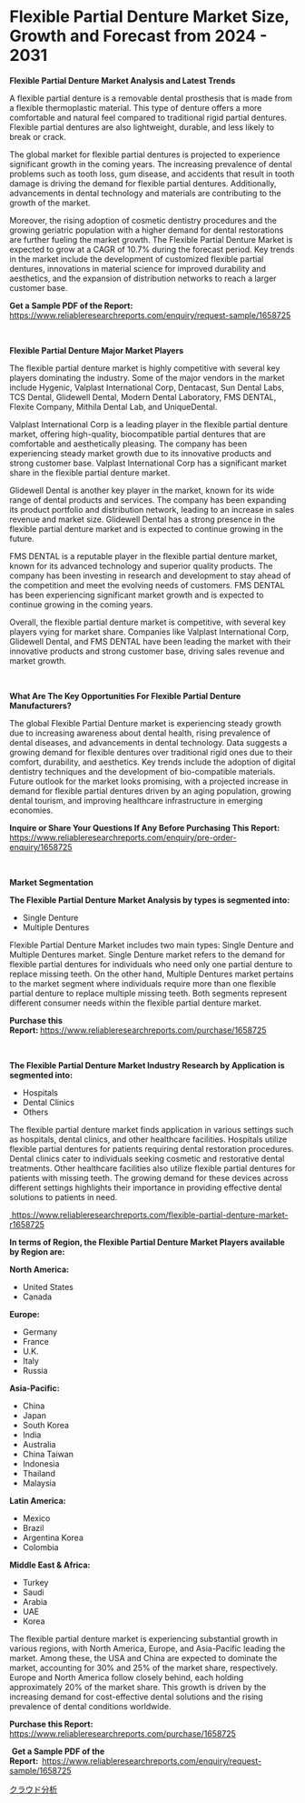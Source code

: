 <p><h1>Flexible Partial Denture Market Size, Growth and Forecast from 2024 - 2031</h1></p><p><strong>Flexible Partial Denture Market Analysis and Latest Trends</strong></p>
<p><p>A flexible partial denture is a removable dental prosthesis that is made from a flexible thermoplastic material. This type of denture offers a more comfortable and natural feel compared to traditional rigid partial dentures. Flexible partial dentures are also lightweight, durable, and less likely to break or crack.</p><p>The global market for flexible partial dentures is projected to experience significant growth in the coming years. The increasing prevalence of dental problems such as tooth loss, gum disease, and accidents that result in tooth damage is driving the demand for flexible partial dentures. Additionally, advancements in dental technology and materials are contributing to the growth of the market.</p><p>Moreover, the rising adoption of cosmetic dentistry procedures and the growing geriatric population with a higher demand for dental restorations are further fueling the market growth. The Flexible Partial Denture Market is expected to grow at a CAGR of 10.7% during the forecast period. Key trends in the market include the development of customized flexible partial dentures, innovations in material science for improved durability and aesthetics, and the expansion of distribution networks to reach a larger customer base.</p></p>
<p><strong>Get a Sample PDF of the Report:&nbsp;</strong> <a href="https://www.reliableresearchreports.com/enquiry/request-sample/1658725">https://www.reliableresearchreports.com/enquiry/request-sample/1658725</a></p>
<p>&nbsp;</p>
<p><strong>Flexible Partial Denture Major Market Players</strong></p>
<p><p>The flexible partial denture market is highly competitive with several key players dominating the industry. Some of the major vendors in the market include Hygenic, Valplast International Corp, Dentacast, Sun Dental Labs, TCS Dental, Glidewell Dental, Modern Dental Laboratory, FMS DENTAL, Flexite Company, Mithila Dental Lab, and UniqueDental.</p><p>Valplast International Corp is a leading player in the flexible partial denture market, offering high-quality, biocompatible partial dentures that are comfortable and aesthetically pleasing. The company has been experiencing steady market growth due to its innovative products and strong customer base. Valplast International Corp has a significant market share in the flexible partial denture market.</p><p>Glidewell Dental is another key player in the market, known for its wide range of dental products and services. The company has been expanding its product portfolio and distribution network, leading to an increase in sales revenue and market size. Glidewell Dental has a strong presence in the flexible partial denture market and is expected to continue growing in the future.</p><p>FMS DENTAL is a reputable player in the flexible partial denture market, known for its advanced technology and superior quality products. The company has been investing in research and development to stay ahead of the competition and meet the evolving needs of customers. FMS DENTAL has been experiencing significant market growth and is expected to continue growing in the coming years.</p><p>Overall, the flexible partial denture market is competitive, with several key players vying for market share. Companies like Valplast International Corp, Glidewell Dental, and FMS DENTAL have been leading the market with their innovative products and strong customer base, driving sales revenue and market growth.</p></p>
<p>&nbsp;</p>
<p><strong>What Are The Key Opportunities For Flexible Partial Denture Manufacturers?</strong></p>
<p><p>The global Flexible Partial Denture market is experiencing steady growth due to increasing awareness about dental health, rising prevalence of dental diseases, and advancements in dental technology. Data suggests a growing demand for flexible dentures over traditional rigid ones due to their comfort, durability, and aesthetics. Key trends include the adoption of digital dentistry techniques and the development of bio-compatible materials. Future outlook for the market looks promising, with a projected increase in demand for flexible partial dentures driven by an aging population, growing dental tourism, and improving healthcare infrastructure in emerging economies.</p></p>
<p><strong>Inquire or Share Your Questions If Any Before Purchasing This Report:</strong> <a href="https://www.reliableresearchreports.com/enquiry/pre-order-enquiry/1658725">https://www.reliableresearchreports.com/enquiry/pre-order-enquiry/1658725</a></p>
<p>&nbsp;</p>
<p><strong>Market Segmentation</strong></p>
<p><strong>The Flexible Partial Denture Market Analysis by types is segmented into:</strong></p>
<p><ul><li>Single Denture</li><li>Multiple Dentures</li></ul></p>
<p><p>Flexible Partial Denture Market includes two main types: Single Denture and Multiple Dentures market. Single Denture market refers to the demand for flexible partial dentures for individuals who need only one partial denture to replace missing teeth. On the other hand, Multiple Dentures market pertains to the market segment where individuals require more than one flexible partial denture to replace multiple missing teeth. Both segments represent different consumer needs within the flexible partial denture market.</p></p>
<p><strong>Purchase this Report:&nbsp;</strong><a href="https://www.reliableresearchreports.com/purchase/1658725">https://www.reliableresearchreports.com/purchase/1658725</a></p>
<p>&nbsp;</p>
<p><strong>The Flexible Partial Denture Market Industry Research by Application is segmented into:</strong></p>
<p><ul><li>Hospitals</li><li>Dental Clinics</li><li>Others</li></ul></p>
<p><p>The flexible partial denture market finds application in various settings such as hospitals, dental clinics, and other healthcare facilities. Hospitals utilize flexible partial dentures for patients requiring dental restoration procedures. Dental clinics cater to individuals seeking cosmetic and restorative dental treatments. Other healthcare facilities also utilize flexible partial dentures for patients with missing teeth. The growing demand for these devices across different settings highlights their importance in providing effective dental solutions to patients in need.</p></p>
<p><a href="https://www.reliableresearchreports.com/flexible-partial-denture-market-r1658725">&nbsp;https://www.reliableresearchreports.com/flexible-partial-denture-market-r1658725</a></p>
<p><strong>In terms of Region, the Flexible Partial Denture Market Players available by Region are:</strong></p>
<p>
    <p> <strong> North America: </strong>
        <ul>
            <li>United States</li>
            <li>Canada</li>
        </ul>
        </p> 
    <p> <strong> Europe: </strong>
        <ul>
            <li>Germany</li>
            <li>France</li>
            <li>U.K.</li>
            <li>Italy</li>
            <li>Russia</li>
        </ul>
        </p> 
    <p> <strong> Asia-Pacific: </strong>
        <ul>
            <li>China</li>
            <li>Japan</li>
            <li>South Korea</li>
            <li>India</li>
            <li>Australia</li>
            <li>China Taiwan</li>
            <li>Indonesia</li>
            <li>Thailand</li>
            <li>Malaysia</li>
        </ul>
        </p> 
    <p> <strong> Latin America: </strong>
        <ul>
            <li>Mexico</li>
            <li>Brazil</li>
            <li>Argentina Korea</li>
            <li>Colombia</li>
        </ul>
        </p> 
    <p> <strong> Middle East & Africa: </strong>
        <ul>
            <li>Turkey</li>
            <li>Saudi</li>
            <li>Arabia</li>
            <li>UAE</li>
            <li>Korea</li>
        </ul>
    </p>
    </p>
<p><p>The flexible partial denture market is experiencing substantial growth in various regions, with North America, Europe, and Asia-Pacific leading the market. Among these, the USA and China are expected to dominate the market, accounting for 30% and 25% of the market share, respectively. Europe and North America follow closely behind, each holding approximately 20% of the market share. This growth is driven by the increasing demand for cost-effective dental solutions and the rising prevalence of dental conditions worldwide.</p></p>
<p><strong>Purchase this Report: </strong><a href="https://www.reliableresearchreports.com/purchase/1658725">https://www.reliableresearchreports.com/purchase/1658725</a></p>
<p>&nbsp;<strong>Get a Sample PDF of the Report:&nbsp;&nbsp;</strong><a href="https://www.reliableresearchreports.com/enquiry/request-sample/1658725">https://www.reliableresearchreports.com/enquiry/request-sample/1658725</a></p>
<p><strong></strong></p>
<p><p><a href="https://github.com/one-cool-chick/Market-Research-Report-List-1/blob/main/540447548419.md">クラウド分析</a></p></p>